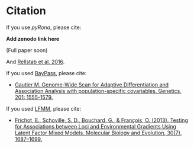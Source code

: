 # Citation

If you use *pyRona*, please cite:

**Add zenodo link here**

(Full paper soon)

And [Rellstab et al. 2016](doi.wiley.com/10.1111/mec.13889).

If you used [BayPass](http://www1.montpellier.inra.fr/CBGP/software/baypass/), please cite:

* [Gautier M. Genome-Wide Scan for Adaptive Differentiation and Association Analysis with population-specific covariables. Genetics, 201: 1555-1579.](http://www.genetics.org/content/201/4/1555)

If you used [LFMM](http://membres-timc.imag.fr/Olivier.Francois/lfmm/index.htm), please cite:

* [Frichot, E., Schoville, S. D., Bouchard, G., & François, O. (2013). Testing for Associations between Loci and Environmental Gradients Using Latent Factor Mixed Models. Molecular Biology and Evolution, 30(7), 1687–1699.](https://academic.oup.com/mbe/article/30/7/1687/972098)
